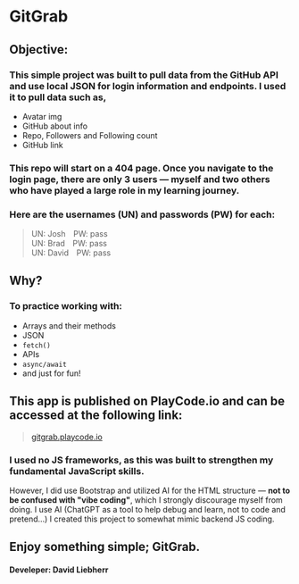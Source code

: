# GitGrab

## Objective: 
### This simple project was built to pull data from the GitHub API and use local JSON for login information and endpoints. I used it to pull data such as, 
* Avatar img
* GitHub about info
* Repo, Followers and Following count
* GitHub link

### This repo will start on a 404 page. Once you navigate to the login page, there are only 3 users — myself and two others who have played a large role in my learning journey.

### Here are the usernames (UN) and passwords (PW) for each:

> UN: Josh PW: pass <br>
> UN: Brad PW: pass <br>
> UN: David PW: pass

## Why?

### To practice working with:

* Arrays and their methods
* JSON
* `fetch()`
* APIs
* `async/await`
* and just for fun!

## This app is published on PlayCode.io and can be accessed at the following link:

> [gitgrab.playcode.io](https://gitgrab.playcode.io)

### I used no JS frameworks, as this was built to strengthen my fundamental JavaScript skills.

However, I did use Bootstrap and utilized AI for the HTML structure — **not to be confused with "vibe coding"**, which I strongly discourage myself from doing. I use AI (ChatGPT as a tool to help debug and learn, not to code and pretend...) I created this project to somewhat mimic backend JS coding.

## Enjoy something simple; GitGrab.
#### Develeper: David Liebherr